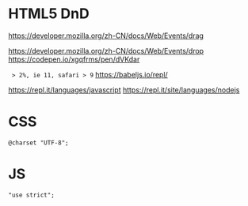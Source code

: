 # HTML5 DnD

https://developer.mozilla.org/zh-CN/docs/Web/Events/drag


https://developer.mozilla.org/zh-CN/docs/Web/Events/drop
https://codepen.io/xgqfrms/pen/dVKdar

` > 2%, ie 11, safari > 9`
https://babeljs.io/repl/

https://repl.it/languages/javascript
https://repl.it/site/languages/nodejs

# CSS

`@charset "UTF-8";`

# JS

`"use strict";`



